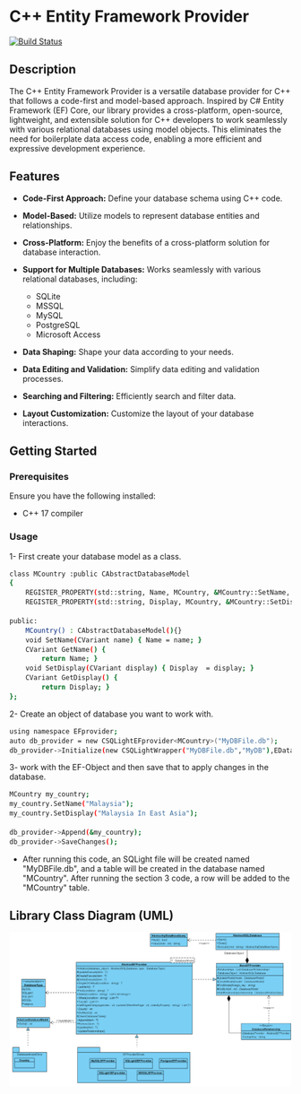 # C++ Entity Framework Provider

[![Build Status](https://travis-ci.org/your-username/cpp-ef-provider.svg?branch=master)](https://travis-ci.org/your-username/cpp-ef-provider)

## Description

The C++ Entity Framework Provider is a versatile database provider for C++ that follows a code-first and model-based approach. Inspired by C# Entity Framework (EF) Core, our library provides a cross-platform, open-source, lightweight, and extensible solution for C++ developers to work seamlessly with various relational databases using model objects. This eliminates the need for boilerplate data access code, enabling a more efficient and expressive development experience.
## Features

- **Code-First Approach:** Define your database schema using C++ code.
- **Model-Based:** Utilize models to represent database entities and relationships.
- **Cross-Platform:** Enjoy the benefits of a cross-platform solution for database interaction.
- **Support for Multiple Databases:** Works seamlessly with various relational databases, including:
  - SQLite
  - MSSQL
  - MySQL
  - PostgreSQL
  - Microsoft Access

- **Data Shaping:** Shape your data according to your needs.
- **Data Editing and Validation:** Simplify data editing and validation processes.
- **Searching and Filtering:** Efficiently search and filter data.
- **Layout Customization:** Customize the layout of your database interactions.

## Getting Started

### Prerequisites

Ensure you have the following installed:

- C++ 17 compiler

### Usage
1- First create your database model as a class.

```bash
class MCountry :public CAbstractDatabaseModel
{
    REGISTER_PROPERTY(std::string, Name, MCountry, &MCountry::SetName, &MCountry::GetName);
    REGISTER_PROPERTY(std::string, Display, MCountry, &MCountry::SetDisplay, &MCountry::GetDisplay);

public:
    MCountry() : CAbstractDatabaseModel(){}
    void SetName(CVariant name) { Name = name; }
    CVariant GetName() {
        return Name; }
    void SetDisplay(CVariant display) { Display  = display; }
    CVariant GetDisplay() {
        return Display; }
};
```
2- Create an object of database you want to work with.
```bash
using namespace EFprovider;
auto db_provider = new CSQLightEFprovider<MCountry>("MyDBFile.db");
db_provider->Initialize(new CSQLightWrapper("MyDBFile.db","MyDB"),EDatabaseType::SQLight2);
```
3- work with the EF-Object and then save that to apply changes in the database.
```bash
MCountry my_country;
my_country.SetName("Malaysia");
my_country.SetDisplay("Malaysia In East Asia");

db_provider->Append(&my_country);
db_provider->SaveChanges();
```
* After running this code, an SQLight file will be created named "MyDBFile.db", and a table will be created in the database named "MCountry".
After running the section 3 code, a row will be added to the "MCountry" table.

## Library Class Diagram (UML)
![EF-Provider Class Diagram](https://github.com/Omid91a/CppEFProvider/blob/main/CppEFProviderLib/Class%20Driagram.png)

